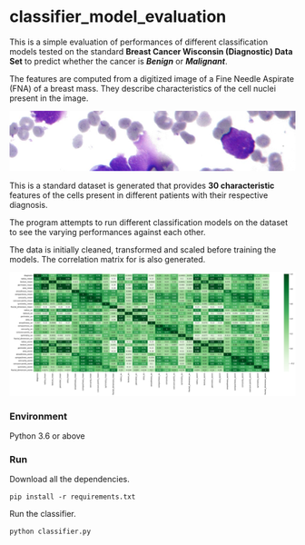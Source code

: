 # classifier_model_evaluation

This is a simple evaluation of performances of different classification models tested on the standard __Breast Cancer Wisconsin (Diagnostic) Data Set__ to predict whether the cancer is __*Benign*__ or __*Malignant*__.

The features are computed from a digitized image of a Fine Needle Aspirate (FNA) of a breast mass. They describe characteristics of the cell nuclei present in the image.

![Alt text](ScreenShots/Breast_cancer_image.jpg)

This is a standard dataset is generated that provides __30 characteristic__ features of the cells present in different patients with their respective diagnosis.

The program attempts to run different classification models on the dataset to see the varying performances against each other.

The data is initially cleaned, transformed and scaled before training the models. The correlation matrix for is also generated.

![Alt text](ScreenShots/Correlation_Matrix.png)

### **Environment** 
Python 3.6 or above

### Run
    
Download all the dependencies.
    
    pip install -r requirements.txt

Run the classifier.

    python classifier.py

<br>
